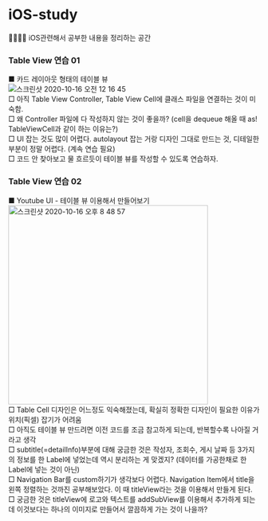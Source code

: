 # iOS-study
👨🏻‍💻🍎 iOS관련해서 공부한 내용을 정리하는 공간

### Table View 연습 01
■ 카드 레이아웃 형태의 테이블 뷰  
![스크린샷 2020-10-16 오전 12 16 45](https://user-images.githubusercontent.com/61109660/96150071-feaee680-0f44-11eb-9f5d-3090d91627d8.png)  
□ 아직 Table View Controller, Table View Cell에 클래스 파일을 연결하는 것이 미숙함.  
□ 왜 Controller 파일에 다 작성하지 않는 것이 좋을까? (cell을 dequeue 해올 때 as! TableViewCell과 같이 하는 이유는?)  
□ UI 잡는 것도 많이 어렵다. autolayout 잡는 거랑 디자인 그대로 만드는 것, 디테일한 부분이 정말 어렵다. (계속 연습 필요)  
□ 코드 안 찾아보고 물 흐르듯이 테이블 뷰를 작성할 수 있도록 연습하자.  

### Table View 연습 02
■ Youtube UI - 테이블 뷰 이용해서 만들어보기
<img width="400" alt="스크린샷 2020-10-16 오후 8 48 57" src="https://user-images.githubusercontent.com/61109660/96254910-0926ba00-0ff1-11eb-8ce5-addef9848fc7.png">  
□ Table Cell 디자인은 어느정도 익숙해졌는데, 확실히 정확한 디자인이 필요한 이유가 위치(픽셀) 잡기가 어려움    
□ 아직도 테이블 뷰 만드려면 이전 코드를 조금 참고하게 되는데, 반복할수록 나아질 거라고 생각    
□ subtitle(=detailInfo)부분에 대해 궁금한 것은 작성자, 조회수, 게시 날짜 등 3가지의 정보를 한 Label에 넣었는데 역시 분리하는 게 맞겠지? (데이터를 가공한채로 한 Label에 넣는 것이 아닌)  
□ Navigation Bar를 custom하기가 생각보다 어렵다. Navigation Item에서 title을 왼쪽 정렬하는 것까진 공부해보았다. 이 때 titleView라는 것을 이용해서 만들게 된다.    
□ 궁금한 것은 titleView에 로고와 텍스트를 addSubView를 이용해서 추가하게 되는데 이것보다는 하나의 이미지로 만들어서 깔끔하게 가는 것이 나을까?      

